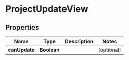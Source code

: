 # ProjectUpdateView

## Properties
Name | Type | Description | Notes
------------ | ------------- | ------------- | -------------
**canUpdate** | **Boolean** |  |  [optional]
